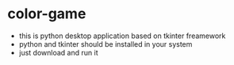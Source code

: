 # color-game

- this is python desktop application based on tkinter freamework
- python and tkinter should be installed in your system
- just download and run it 

